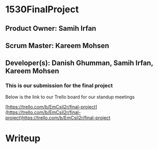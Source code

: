 # 1530FinalProject
## Product Owner: Samih Irfan
## Scrum Master: Kareem Mohsen 
## Developer(s): Danish Ghumman, Samih Irfan, Kareem Mohsen

### This is our submission for the final project

Below is the link to our Trello board for our standup meetings

[https://trello.com/b/EmCsil2r/final-project](https://trello.com/b/EmCsil2r/final-project)https://trello.com/b/EmCsil2r/final-project

# Writeup



